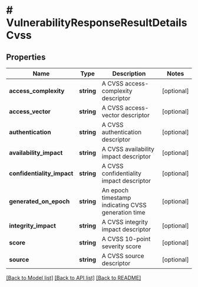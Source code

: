 # # VulnerabilityResponseResultDetailsCvss

## Properties

Name | Type | Description | Notes
------------ | ------------- | ------------- | -------------
**access_complexity** | **string** | A CVSS access-complexity descriptor | [optional] 
**access_vector** | **string** | A CVSS access-vector descriptor | [optional] 
**authentication** | **string** | A CVSS authentication descriptor | [optional] 
**availability_impact** | **string** | A CVSS availability impact descriptor | [optional] 
**confidentiality_impact** | **string** | A CVSS confidentiality impact descriptor | [optional] 
**generated_on_epoch** | **string** | An epoch timestamp indicating CVSS generation time | [optional] 
**integrity_impact** | **string** | A CVSS integrity impact descriptor | [optional] 
**score** | **string** | A CVSS 10-point severity score | [optional] 
**source** | **string** | A CVSS source descriptor | [optional] 

[[Back to Model list]](../../README.md#documentation-for-models) [[Back to API list]](../../README.md#documentation-for-api-endpoints) [[Back to README]](../../README.md)


